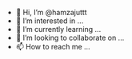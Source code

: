 - 👋 Hi, I’m @hamzajuttt
- 👀 I’m interested in ...
- 🌱 I’m currently learning ...
- 💞️ I’m looking to collaborate on ...
- 📫 How to reach me ...

<!---
hamzajuttt/hamzajuttt is a ✨ special ✨ repository because its `README.md` (this file) appears on your GitHub profile.
You can click the Preview link to take a look at your changes.
--->
